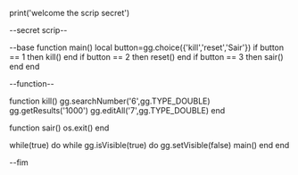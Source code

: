 print('welcome the scrip secret')

--secret scrip--

--base
function main()
local button=gg.choice({'kill','reset','Sair'})
if button == 1 then kill() end
if button == 2 then reset() end
if button == 3 then sair() end
end

--function--

function kill()
gg.searchNumber('6',gg.TYPE_DOUBLE)
gg.getResults('1000')
gg.editAll('7',gg.TYPE_DOUBLE)
end


function sair()
os.exit()
end

while(true) do while gg.isVisible(true)
do 
gg.setVisible(false)
 main() 
 end
 end

--fim
